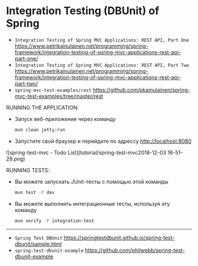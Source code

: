 
# Integration Testing (DBUnit) of Spring

* `Integration Testing of Spring MVC Applications: REST API, Part One` https://www.petrikainulainen.net/programming/spring-framework/integration-testing-of-spring-mvc-applications-rest-api-part-one/
* `Integration Testing of Spring MVC Applications: REST API, Part Two` https://www.petrikainulainen.net/programming/spring-framework/integration-testing-of-spring-mvc-applications-rest-api-part-two/
* `spring-mvc-test-examples/rest` https://github.com/pkainulainen/spring-mvc-test-examples/tree/master/rest

RUNNING THE APPLICATION:

- Запуск веб-приложения через команду
  ```bash
  mvn clean jetty:run
  ```
- Запустите свой браузер и перейдите по адрессу
  [http://localhost:8080](http://localhost:8080)

![spring-test-mvc - Todo List](tutorial/spring-test-mvc2018-12-03 16-51-29.png)


RUNNING TESTS:

- Вы можете запускать JUnit-тесты с помощью этой команды
  ```bash
  mvn test -P dev
  ```
- Вы можете выполнить интеграционные тесты, используя эту команду
  ```bash
  mvn verify -P integration-test
  ```



---

* `Spring Test DBUnit` https://springtestdbunit.github.io/spring-test-dbunit/sample.html
* `spring-test-dbunit-example` https://github.com/philwebb/spring-test-dbunit-example
